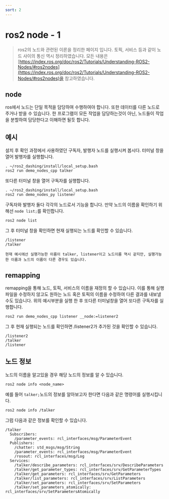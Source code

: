 ```yaml
---
sort: 2
---
```


# ros2 node - 1
> ros2의 노드와 관련된 이론을 정리한 페이지 입니다. 토픽, 서비스 등과 같이 노드 사이의 통신 역시 정리하였습니다. 모든 내용은 [https://index.ros.org/doc/ros2/Tutorials/Understanding-ROS2-Nodes/#ros2nodes](https://index.ros.org/doc/ros2/Tutorials/Understanding-ROS2-Nodes/#ros2nodes)을 참고하였습니다.

## node 

ros에서 노드는 단일 목적을 담당하여 수행하여야 합니다. 또한 데이터를 다른 노드로 주거나 받을 수 있습니다. 한 프로그램이 모든 작업을 담당하는것이 아닌, 노드들이 작업을 분할하여 담당한다고 이해하면 될듯 합니다.

## 예시
설치 후 확인 과정에서 사용하였던 구독자, 발행자 노드를 실행시켜 봅시다.
터미널 창을 열어 발행자를 실행합니다.
```
. ~/ros2_dashing/install/local_setup.bash
ros2 run demo_nodes_cpp talker
```
또다른 터미널 창을 열어 구독자를 실행합니다.
```
. ~/ros2_dashing/install/local_setup.bash
ros2 run demo_nodes_py listener
```
구독자와 발행자 둘다 각각의 노드로서 기능을 합니다. 만약 노드의 이름을 확인하기 위해선 `node list;`를 확인합니다.
```
ros2 node list
```
그 후 터미널 창을 확인하면 현재 실행되는 노드를 확인할 수 있습니다.
```
/listener
/talker
```
```note
현재 예시에선 실행가능한 이름이 talker, listener이고 노드이름 역시 같지만, 실행가능한 이름과 노드의 이름이 다른 경우도 있습니다.
```
## remapping
remapping을 통해 노드, 토픽, 서비스의 이름을 재정의 할 수 있습니다. 이를 통해 실행파일을 수정하지 않고도 원하는 노드 혹은 토픽의 이름을 수정하여 다른 결과를 내보낼 수도 있습니다.
위의 예시부분을 실행 한 후 또다른 터미널창을 열어 또다른 구독자를 실행합니다.
```
ros2 run demo_nodes_cpp listener __node:=listener2
```
그 후 현재 실행되는 노드를 확인하면 /listener2가 추가된 것을 확인할 수 있습니다.
```
/listener2
/talker
/listener
```

## 노드 정보
노드의 이름을 알고있을 경우 해당 노드의 정보를 알 수 있습니다.
```
ros2 node info <node_name>
```
예를 들어 `talker;`노드의 정보를 알아보고자 한다면 다음과 같은 명령어를 실행시킵니다.
```
ros2 node info /talker
```
그럼 다음과 같은 정보를 확인할 수 있습니다.
```
/talker
  Subscribers:
    /parameter_events: rcl_interfaces/msg/ParameterEvent
  Publishers:
    /chatter: std_msgs/msg/String
    /parameter_events: rcl_interfaces/msg/ParameterEvent
    /rosout: rcl_interfaces/msg/Log
  Services:
    /talker/describe_parameters: rcl_interfaces/srv/DescribeParameters
    /talker/get_parameter_types: rcl_interfaces/srv/GetParameterTypes
    /talker/get_parameters: rcl_interfaces/srv/GetParameters
    /talker/list_parameters: rcl_interfaces/srv/ListParameters
    /talker/set_parameters: rcl_interfaces/srv/SetParameters
    /talker/set_parameters_atomically: rcl_interfaces/srv/SetParametersAtomically
```


